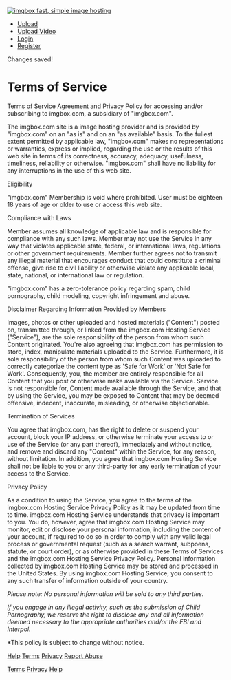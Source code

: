  [![imgbox](/images/imgbox.png) fast, simple image hosting](https://imgbox.com/)

* [Upload](https://imgbox.com/)
* [Upload Video](https://sendvid.com/?src=ixhl)
* [Login](https://imgbox.com/login)
* [Register](https://imgbox.com/register)

Changes saved!

Terms of Service
================

Terms of Service Agreement and Privacy Policy for accessing and/or subscribing to imgbox.com, a subsidiary of "imgbox.com".

  
The imgbox.com site is a image hosting provider and is provided by "imgbox.com" on an "as is" and on an "as available" basis. To the fullest extent permitted by applicable law, "imgbox.com" makes no representations or warranties, express or implied, regarding the use or the results of this web site in terms of its correctness, accuracy, adequacy, usefulness, timeliness, reliability or otherwise. "imgbox.com" shall have no liability for any interruptions in the use of this web site.

Eligibility

  
"imgbox.com" Membership is void where prohibited. User must be eighteen 18 years of age or older to use or access this web site.

Compliance with Laws

  
Member assumes all knowledge of applicable law and is responsible for compliance with any such laws. Member may not use the Service in any way that violates applicable state, federal, or international laws, regulations or other government requirements. Member further agrees not to transmit any illegal material that encourages conduct that could constitute a criminal offense, give rise to civil liability or otherwise violate any applicable local, state, national, or international law or regulation.  
  
"imgbox.com" has a zero-tolerance policy regarding spam, child pornography, child modeling, copyright infringement and abuse.

Disclaimer Regarding Information Provided by Members

  
Images, photos or other uploaded and hosted materials ("Content") posted on, transmitted through, or linked from the imgbox.com Hosting Service ("Service"), are the sole responsibility of the person from whom such Content originated. You're also agreeing that imgbox.com has permission to store, index, manipulate materials uploaded to the Service. Furthermore, it is sole responsibility of the person from whom such Content was uploaded to correctly categorize the content type as 'Safe for Work' or 'Not Safe for Work'. Consequently, you, the member are entirely responsible for all Content that you post or otherwise make available via the Service. Service is not responsible for, Content made available through the Service, and that by using the Service, you may be exposed to Content that may be deemed offensive, indecent, inaccurate, misleading, or otherwise objectionable.

Termination of Services

  
You agree that imgbox.com, has the right to delete or suspend your account, block your IP address, or otherwise terminate your access to or use of the Service (or any part thereof), immediately and without notice, and remove and discard any "Content" within the Service, for any reason, without limitation. In addition, you agree that imgbox.com Hosting Service shall not be liable to you or any third-party for any early termination of your access to the Service.

Privacy Policy

  
As a condition to using the Service, you agree to the terms of the imgbox.com Hosting Service Privacy Policy as it may be updated from time to time. imgbox.com Hosting Service understands that privacy is important to you. You do, however, agree that imgbox.com Hosting Service may monitor, edit or disclose your personal information, including the content of your account, if required to do so in order to comply with any valid legal process or governmental request (such as a search warrant, subpoena, statute, or court order), or as otherwise provided in these Terms of Services and the imgbox.com Hosting Service Privacy Policy. Personal information collected by imgbox.com Hosting Service may be stored and processed in the United States. By using imgbox.com Hosting Service, you consent to any such transfer of information outside of your country.  
  
_Please note: No personal information will be sold to any third parties._  
  
_If you engage in any illegal activity, such as the submission of Child Pornography, we reserve the right to disclose any and all information deemed necessary to the appropriate authorities and/or the FBI and Interpol._

\*This policy is subject to change without notice.

[Help](https://imgbox.com/help) [Terms](https://imgbox.com/tos) [Privacy](https://imgbox.com/privacy) [Report Abuse](https://imgbox.com/dmca)

[Terms](https://imgbox.com/tos) [Privacy](https://imgbox.com/privacy) [Help](https://imgbox.com/help)